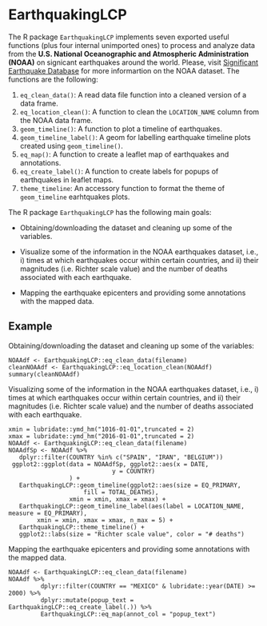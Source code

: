 # EarthquakingLCP

The R package `EarthquakingLCP` implements seven exported useful functions (plus four internal unimported ones) to process and analyze data from the **U.S. National Oceanographic and Atmospheric Administration (NOAA)** on signicant earthquakes around the world. Please, visit [Significant Earthquake Database]({https://www.ngdc.noaa.gov/nndc/struts/form?t=101650&s=1&d=1}) for more informartion on the NOAA dataset. The functions are the following:

1. `eq_clean_data()`: A read data file function into a cleaned version of a data frame.
2. `eq_location_clean()`: A function to clean the `LOCATION_NAME` column from the
NOAA data frame.
3. `geom_timeline()`: A function to plot a timeline of earthquakes.
4. `geom_timeline_label()`: A geom for labelling earthquake timeline plots created using
 `geom_timeline()`.
5. `eq_map()`: A function to create a leaflet map of earthquakes and annotations.
6. `eq_create_label()`: A function to create labels for popups of earthquakes in leaflet maps.
7. `theme_timeline`: An accessory function to format the theme of `geom_timeline` earhtquakes plots.

The R package `EarthquakingLCP` has the following main goals:

* Obtaining/downloading the dataset and cleaning up some of the variables.

* Visualize some of the information in the NOAA earthquakes dataset, i.e.,  i) times at which earthquakes occur within certain countries, and ii) their magnitudes (i.e. Richter scale value) and the number of deaths associated with each earthquake.

* Mapping the earthquake epicenters and providing some annotations with the mapped data.

## Example

Obtaining/downloading the dataset and cleaning up some of the variables:

```{r example_1, eval=FALSE}
NOAAdf <- EarthquakingLCP::eq_clean_data(filename)
cleanNOAAdf <- EarthquakingLCP::eq_location_clean(NOAAdf)
summary(cleanNOAAdf)
```

Visualizing some of the information in the NOAA earthquakes dataset, i.e.,  i) times at which earthquakes occur within certain countries, and ii) their magnitudes (i.e. Richter scale value) and the number of deaths associated with each earthquake.

```{r example_2, eval=FALSE}
xmin = lubridate::ymd_hm("1016-01-01",truncated = 2)
xmax = lubridate::ymd_hm("2016-01-01",truncated = 2)
NOAAdf <- EarthquakingLCP::eq_clean_data(filename)
NOAAdfSp <- NOAAdf %>%
   dplyr::filter(COUNTRY %in% c("SPAIN", "IRAN", "BELGIUM"))
 ggplot2::ggplot(data = NOAAdfSp, ggplot2::aes(x = DATE,
                             y = COUNTRY)
                 ) +
   EarthquakingLCP::geom_timeline(ggplot2::aes(size = EQ_PRIMARY,
                     fill = TOTAL_DEATHS),
                 xmin = xmin, xmax = xmax) +
   EarthquakingLCP::geom_timeline_label(aes(label = LOCATION_NAME, measure = EQ_PRIMARY),
        xmin = xmin, xmax = xmax, n_max = 5) +
   EarthquakingLCP::theme_timeline() +
   ggplot2::labs(size = "Richter scale value", color = "# deaths")
```

Mapping the earthquake epicenters and providing some annotations with the mapped data.

```{r example_3, eval=FALSE}
NOAAdf <- EarthquakingLCP::eq_clean_data(filename)
NOAAdf %>%
         dplyr::filter(COUNTRY == "MEXICO" & lubridate::year(DATE) >= 2000) %>%
         dplyr::mutate(popup_text = EarthquakingLCP::eq_create_label(.)) %>%
         EarthquakingLCP::eq_map(annot_col = "popup_text")
```

